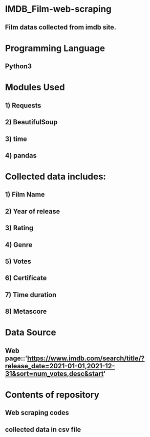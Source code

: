 # IMDB_Film-web-scraping
## Film datas collected from imdb site.
# Programming Language
## Python3
# Modules Used
## 1) Requests
## 2) BeautifulSoup
## 3) time
## 4) pandas
# Collected data includes:
## 1) Film Name
## 2) Year of release
## 3) Rating
## 4) Genre
## 5) Votes
## 6) Certificate
## 7) Time duration
## 8) Metascore
# Data Source
## Web page::'https://www.imdb.com/search/title/?release_date=2021-01-01,2021-12-31&sort=num_votes,desc&start'
# Contents of repository
## Web scraping codes
## collected data in csv file

